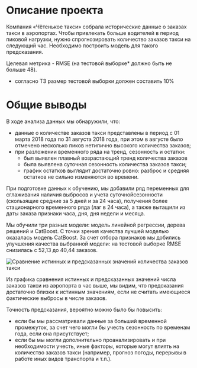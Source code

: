 # Описание проекта
Компания «Чётенькое такси» собрала исторические данные о заказах такси в аэропортах. Чтобы привлекать больше водителей в период пиковой нагрузки, нужно спрогнозировать количество заказов такси на следующий час. Необходимо построить модель для такого предсказания.

Целевая метрика - RMSE (на тестовой выборке* должно быть не больше 48).

* согласно ТЗ размер тестовой выборки должен составить 10%

# Общие выводы

В ходе анализа данных мы обнаружили, что:
- данные о количестве заказов такси представлены в период с 01 марта 2018 года по 31 августа 2018 года, при этом
в августе было отмечено несколько пиков нетипично высокого количества заказов;
- при разложении временного ряда на тренд, сезонность и остатки:
    - был выявлен плавный возрастающий тренд количества заказов
    - была выявлена суточная сезонность количества заказов такcи;
    - график остатков выглядит достаточно ровно: разброс и средняя остатков не сильно изменяются во времени.

При подготовке данных к обучению, мы добавили ряд переменных для сглаживания наличия выбросов и учета суточнойсезонности (скользящие средние за 5 дней и за 24 часа), 
получения более стационарного временного ряда (лаг в 24 часа), а также вытащили из даты заказа признаки часа, дня, дня недели и месяца.

Мы обучили три разных модели: модель линейной регрессии, дерева решений и CatBoost. C точки зрения качества лучшей моделью оказалась модель CatBoost. 
За счет отбора признаков мы добились улучшения качества выбранной модели: на тестовой выборке RMSE снизилась с 52,13  до 40,44 заказов.

<image src="https://github.com/tatvenger/Portfolio_public/blob/main/Taxi_orders_prediction/Comparission%20of%20real%20orders%20and%20prediction.png"
alt="Сравнение истинных и предсказанных значений количества заказов такси"
caption="Сравнение истинных и предсказанных значений количества заказов такси">

Из графика сравнения истинных и предсказанных значений числа заказов такси из аэропорта в час выше, мы видим, что предсказания достаточно близки к истинным значениям, если не считать имеющиеся фактические выбросы в числе заказов. 

Точность предсказания, вероятно можно было бы повысить:
- если бы мы рассматривали данные за больший временной промежуток,  за счет чего могли бы учесть сезонность по временам года, если она присутствует;
- если бы мы могли дополнительно проанализировать и при необходимости учесть, иные факторы, которые могут влиять на количество заказов такси (например, прогноз погоды, перерывы в работе иных видов транспорта и т.п.).
